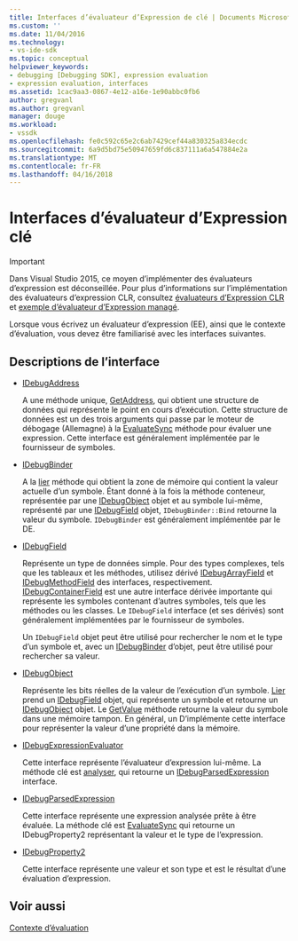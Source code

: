 ```yaml
---
title: Interfaces d’évaluateur d’Expression de clé | Documents Microsoft
ms.custom: ''
ms.date: 11/04/2016
ms.technology:
- vs-ide-sdk
ms.topic: conceptual
helpviewer_keywords:
- debugging [Debugging SDK], expression evaluation
- expression evaluation, interfaces
ms.assetid: 1cac9aa3-0867-4e12-a16e-1e90abbc0fb6
author: gregvanl
ms.author: gregvanl
manager: douge
ms.workload:
- vssdk
ms.openlocfilehash: fe0c592c65e2c6ab7429cef44a830325a834ecdc
ms.sourcegitcommit: 6a9d5bd75e50947659fd6c837111a6a547884e2a
ms.translationtype: MT
ms.contentlocale: fr-FR
ms.lasthandoff: 04/16/2018
---
```

# <a name="key-expression-evaluator-interfaces"></a>Interfaces d’évaluateur d’Expression clé
> [!IMPORTANT]
>  Dans Visual Studio 2015, ce moyen d’implémenter des évaluateurs d’expression est déconseillée. Pour plus d’informations sur l’implémentation des évaluateurs d’expression CLR, consultez [évaluateurs d’Expression CLR](https://github.com/Microsoft/ConcordExtensibilitySamples/wiki/CLR-Expression-Evaluators) et [exemple d’évaluateur d’Expression managé](https://github.com/Microsoft/ConcordExtensibilitySamples/wiki/Managed-Expression-Evaluator-Sample).  
  
 Lorsque vous écrivez un évaluateur d’expression (EE), ainsi que le contexte d’évaluation, vous devez être familiarisé avec les interfaces suivantes.  
  
## <a name="interface-descriptions"></a>Descriptions de l’interface  
  
-   [IDebugAddress](../../extensibility/debugger/reference/idebugaddress.md)  
  
     A une méthode unique, [GetAddress](../../extensibility/debugger/reference/idebugaddress-getaddress.md), qui obtient une structure de données qui représente le point en cours d’exécution. Cette structure de données est un des trois arguments qui passe par le moteur de débogage (Allemagne) à la [EvaluateSync](../../extensibility/debugger/reference/idebugparsedexpression-evaluatesync.md) méthode pour évaluer une expression. Cette interface est généralement implémentée par le fournisseur de symboles.  
  
-   [IDebugBinder](../../extensibility/debugger/reference/idebugbinder.md)  
  
     A la [lier](../../extensibility/debugger/reference/idebugbinder-bind.md) méthode qui obtient la zone de mémoire qui contient la valeur actuelle d’un symbole. Étant donné à la fois la méthode conteneur, représentée par une [IDebugObject](../../extensibility/debugger/reference/idebugobject.md) objet et au symbole lui-même, représenté par une [IDebugField](../../extensibility/debugger/reference/idebugfield.md) objet, `IDebugBinder::Bind` retourne la valeur du symbole. `IDebugBinder` est généralement implémentée par le DE.  
  
-   [IDebugField](../../extensibility/debugger/reference/idebugfield.md)  
  
     Représente un type de données simple. Pour des types complexes, tels que les tableaux et les méthodes, utilisez dérivé [IDebugArrayField](../../extensibility/debugger/reference/idebugarrayfield.md) et [IDebugMethodField](../../extensibility/debugger/reference/idebugmethodfield.md) des interfaces, respectivement. [IDebugContainerField](../../extensibility/debugger/reference/idebugcontainerfield.md) est une autre interface dérivée importante qui représente les symboles contenant d’autres symboles, tels que les méthodes ou les classes. Le `IDebugField` interface (et ses dérivés) sont généralement implémentées par le fournisseur de symboles.  
  
     Un `IDebugField` objet peut être utilisé pour rechercher le nom et le type d’un symbole et, avec un [IDebugBinder](../../extensibility/debugger/reference/idebugbinder.md) d’objet, peut être utilisé pour rechercher sa valeur.  
  
-   [IDebugObject](../../extensibility/debugger/reference/idebugobject.md)  
  
     Représente les bits réelles de la valeur de l’exécution d’un symbole. [Lier](../../extensibility/debugger/reference/idebugbinder-bind.md) prend un [IDebugField](../../extensibility/debugger/reference/idebugfield.md) objet, qui représente un symbole et retourne un [IDebugObject](../../extensibility/debugger/reference/idebugobject.md) objet. Le [GetValue](../../extensibility/debugger/reference/idebugobject-getvalue.md) méthode retourne la valeur du symbole dans une mémoire tampon. En général, un D’implémente cette interface pour représenter la valeur d’une propriété dans la mémoire.  
  
-   [IDebugExpressionEvaluator](../../extensibility/debugger/reference/idebugexpressionevaluator.md)  
  
     Cette interface représente l’évaluateur d’expression lui-même. La méthode clé est [analyser](../../extensibility/debugger/reference/idebugexpressionevaluator-parse.md), qui retourne un [IDebugParsedExpression](../../extensibility/debugger/reference/idebugparsedexpression.md) interface.  
  
-   [IDebugParsedExpression](../../extensibility/debugger/reference/idebugparsedexpression.md)  
  
     Cette interface représente une expression analysée prête à être évaluée. La méthode clé est [EvaluateSync](../../extensibility/debugger/reference/idebugparsedexpression-evaluatesync.md) qui retourne un IDebugProperty2 représentant la valeur et le type de l’expression.  
  
-   [IDebugProperty2](../../extensibility/debugger/reference/idebugproperty2.md)  
  
     Cette interface représente une valeur et son type et est le résultat d’une évaluation d’expression.  
  
## <a name="see-also"></a>Voir aussi  
 [Contexte d’évaluation](../../extensibility/debugger/evaluation-context.md)